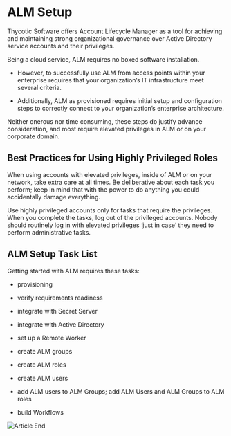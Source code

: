 ﻿[title]: # (ALM Setup)
[tags]: # (Account Lifecycle Manager,ALM,)
[priority]: # (5000)

# ALM Setup

Thycotic Software offers Account Lifecycle Manager as a tool for achieving and maintaining strong organizational governance over Active Directory service accounts and their privileges.

Being a cloud service, ALM requires no boxed software installation.

* However, to successfully use ALM from access points within your enterprise requires that your organization’s IT infrastructure meet several criteria.

* Additionally, ALM as provisioned requires initial setup and configuration steps to correctly connect to your organization’s enterprise architecture.

Neither onerous nor time consuming, these steps do justify advance consideration, and most require elevated privileges in ALM or on your corporate domain.

## Best Practices for Using Highly Privileged Roles

When using accounts with elevated privileges, inside of ALM or on your network, take extra care at all times. Be deliberative about each task you perform; keep in mind that with the power to do anything you could accidentally damage everything.

Use highly privileged accounts only for tasks that require the privileges. When you complete the tasks, log out of the privileged accounts. Nobody should routinely log in with elevated privileges ‘just in case’ they need to perform administrative tasks.

## ALM Setup Task List

Getting started with ALM requires these tasks:

* provisioning

* verify requirements readiness

* integrate with Secret Server

* integrate with Active Directory

* set up a Remote Worker

* create ALM groups

* create ALM roles

* create ALM users

* add ALM users to ALM Groups; add ALM Users and ALM Groups to ALM roles

* build Workflows

![Article End](../../alm-bug.png)

  
